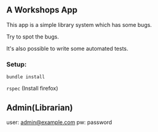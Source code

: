 ## A Workshops App

This app is a simple library system which has some bugs.

Try to spot the bugs.

It's also possible to write some automated tests.

### Setup:

`bundle install`

`rspec`
(Install firefox)

## Admin(Librarian)
user: admin@example.com
pw:   password
